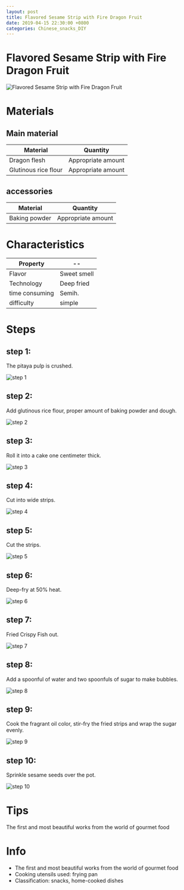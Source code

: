 ```yaml
---
layout: post
title: Flavored Sesame Strip with Fire Dragon Fruit
date: 2019-04-15 22:30:00 +0800
categories: Chinese_snacks_DIY
---
```


# Flavored Sesame Strip with Fire Dragon Fruit

![Flavored Sesame Strip with Fire Dragon Fruit]({{site.baseurl}}/img/405012/405012.jpg)

# Materials


## Main material

Material|Quantity
--|--
Dragon flesh|Appropriate amount
Glutinous rice flour|Appropriate amount

## accessories

Material|Quantity
--|--
Baking powder|Appropriate amount

# Characteristics

Property|--
--|--
Flavor|Sweet smell
Technology|Deep fried
time consuming|Semih.
difficulty|simple

# Steps

## step 1:

The pitaya pulp is crushed.

![step 1]({{site.baseurl}}/img/405012/1.jpg)

## step 2:

Add glutinous rice flour, proper amount of baking powder and dough.

![step 2]({{site.baseurl}}/img/405012/2.jpg)

## step 3:

Roll it into a cake one centimeter thick.

![step 3]({{site.baseurl}}/img/405012/3.jpg)

## step 4:

Cut into wide strips.

![step 4]({{site.baseurl}}/img/405012/4.jpg)

## step 5:

Cut the strips.

![step 5]({{site.baseurl}}/img/405012/5.jpg)

## step 6:

Deep-fry at 50% heat.

![step 6]({{site.baseurl}}/img/405012/6.jpg)

## step 7:

Fried Crispy Fish out.

![step 7]({{site.baseurl}}/img/405012/7.jpg)

## step 8:

Add a spoonful of water and two spoonfuls of sugar to make bubbles.

![step 8]({{site.baseurl}}/img/405012/8.jpg)

## step 9:

Cook the fragrant oil color, stir-fry the fried strips and wrap the sugar evenly.

![step 9]({{site.baseurl}}/img/405012/9.jpg)

## step 10:

Sprinkle sesame seeds over the pot.

![step 10]({{site.baseurl}}/img/405012/10.jpg)

# Tips

The first and most beautiful works from the world of gourmet food

# Info

- The first and most beautiful works from the world of gourmet food
- Cooking utensils used: frying pan
- Classification: snacks, home-cooked dishes